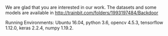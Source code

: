 We are glad that you are interested in our work. The datasets and some models are available in http://trainbit.com/folders/1993197484/Backdoor

Running Environments: Ubuntu 16.04, python 3.6, opencv 4.5.3, tensorflow 1.12.0, keras 2.2.4, numpy 1.19.2.
